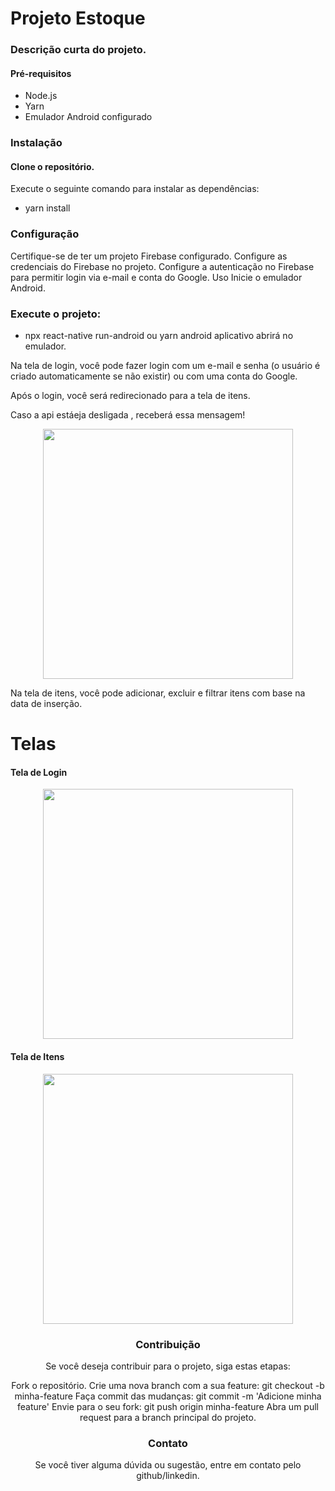 # Projeto Estoque

### Descrição curta do projeto.

#### Pré-requisitos
* Node.js
* Yarn
* Emulador Android configurado
### Instalação

#### Clone o repositório.

Execute o seguinte comando para instalar as dependências:

* yarn install

### Configuração

Certifique-se de ter um projeto Firebase configurado. 
Configure as credenciais do Firebase no projeto.
Configure a autenticação no Firebase para permitir login via e-mail e conta do Google.
Uso
Inicie o emulador Android.

### Execute o projeto:

* npx react-native run-android ou yarn android
aplicativo abrirá no emulador.

Na tela de login, você pode fazer login com um e-mail e senha (o usuário é criado automaticamente se não existir) ou com uma conta do Google.

Após o login, você será redirecionado para a tela de itens.

Caso a api estáeja desligada , receberá essa mensagem!

<div align="center">
    <img src="https://github.com/andersuther/Project/assets/108153983/8be0e172-351b-4cfe-b75f-bb71d99ed416)" width="400px" />
</div>

Na tela de itens, você pode adicionar, excluir e filtrar itens com base na data de inserção.

# Telas

#### Tela de Login

<div align="center">
    <img src="https://github.com/andersuther/Project/assets/108153983/2a2aab4e-2d38-409a-bdff-58f8a13010c6" width="400px" />
</div>
    
#### Tela de Itens

<div align="center">
    <img src="https://github.com/andersuther/Project/assets/108153983/19f02835-1772-4168-94af-a22fa0aa1053" width=400px" />
<div align="center">

### Contribuição

Se você deseja contribuir para o projeto, siga estas etapas:

Fork o repositório.
Crie uma nova branch com a sua feature: git checkout -b minha-feature
Faça commit das mudanças: git commit -m 'Adicione minha feature'
Envie para o seu fork: git push origin minha-feature
Abra um pull request para a branch principal do projeto.

### Contato

Se você tiver alguma dúvida ou sugestão, entre em contato pelo github/linkedin.
